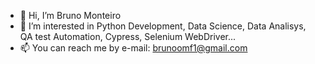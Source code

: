 -  👋 Hi, I’m Bruno Monteiro
-  🌱 I’m interested in Python Development, Data Science, Data Analisys, QA test Automation, Cypress, Selenium WebDriver...
-  📫 You can reach me by e-mail: brunoomf1@gmail.com 

<!---
brunoomf1/brunoomf1 is a ✨ special ✨ repository because its `README.md` (this file) appears on your GitHub profile.
You can click the Preview link to take a look at your changes.
--->
